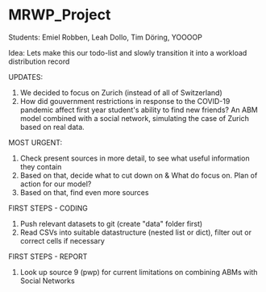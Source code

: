 # MRWP_Project
Students: Emiel Robben, Leah Dollo, Tim Döring, YOOOOP

Idea: Lets make this our todo-list and slowly transition it into a workload distribution record

UPDATES:

1) We decided to focus on Zurich (instead of all of Switzerland)
2) How did gouvernment restrictions in response to the COVID-19 pandemic affect first year student's ability to find new friends? An ABM model combined with
      a social network, simulating the case of Zurich based on real data.

MOST URGENT:

1) Check present sources in more detail, to see what useful information they contain
2) Based on that, decide what to cut down on & What do focus on. Plan of action for our model?
3) Based on that, find even more sources

FIRST STEPS - CODING

1) Push relevant datasets to git (create "data" folder first)
2) Read CSVs into suitable datastructure (nested list or dict), filter out or correct cells if necessary

FIRST STEPS - REPORT

1) Look up source 9 (pwp) for current limitations on combining ABMs with Social Networks
